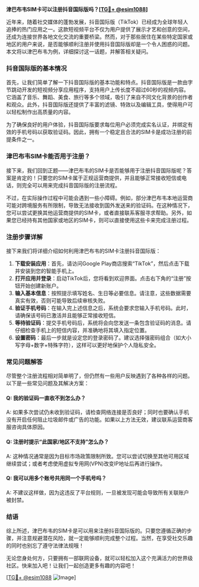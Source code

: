 **津巴布韦SIM卡可以注册抖音国际版吗？[[TG💪+ @esim1088](https://t.me/s/esim1088)]**

近年来，随着社交媒体的蓬勃发展，抖音国际版（TikTok）已经成为全球年轻人追捧的热门应用之一。这款短视频平台不仅为用户提供了展示才艺和创意的空间，还成为连接世界各地文化交流的重要桥梁。然而，对于那些居住在某些特定国家或地区的用户来说，是否能够顺利注册并使用抖音国际版却是一个令人困惑的问题。本文将以津巴布韦为例，详细探讨这一话题，并解答相关疑问。

### 抖音国际版的基本情况

首先，让我们简单了解一下抖音国际版的基本功能和特点。抖音国际版是一款由字节跳动开发的短视频分享应用程序，支持用户上传长度不超过60秒的视频内容。它涵盖了音乐、舞蹈、美食、旅行等多个领域，吸引了来自不同文化背景的创作者和观众。此外，抖音国际版还提供了丰富的滤镜、特效以及编辑工具，使得用户可以轻松制作出高质量的内容。

为了确保良好的用户体验，抖音国际版要求每位用户必须完成实名认证，并绑定有效的手机号码以获取验证码。因此，拥有一个稳定且合法的SIM卡是成功注册的前提条件之一。

### 津巴布韦SIM卡能否用于注册？

接下来，我们回到正题——津巴布韦的SIM卡是否能够用于注册抖音国际版呢？答案是肯定的！只要您的SIM卡属于正规运营商提供，并且能够正常接收短信或电话，则完全可以用来完成抖音国际版的注册流程。

不过，在实际操作过程中可能会遇到一些小障碍。例如，部分津巴布韦本地运营商可能对跨境服务有所限制，导致无法接收到国外发送来的验证码。在这种情况下，您可以尝试更换其他运营商提供的SIM卡，或者直接联系客服寻求帮助。另外，如果您已经持有其他国家或地区的SIM卡，则可以直接使用这些卡来完成注册过程。

### 注册步骤详解

接下来我们将详细介绍如何利用津巴布韦的SIM卡注册抖音国际版：

1. **下载安装应用**：首先，请访问Google Play商店搜索“TikTok”，然后点击下载并安装到您的智能手机上。
2. **打开应用并登录**：启动TikTok后，您将看到欢迎界面。点击右下角的“注册”按钮开始创建新账户。
3. **输入基本信息**：按照提示填写姓名、生日等必要信息。请注意，这些数据需要真实有效，否则可能导致后续审核失败。
4. **验证手机号码**：在输入完上述信息之后，系统会要求您输入手机号码。此时，请确保该号码已激活并且能够正常接收短信。
5. **等待验证码**：提交手机号码后，系统将会向您发送一条包含验证码的消息。请仔细检查手机上的短信内容，并准确地将其填入指定位置。
6. **设置密码**：最后一步就是设定您的登录密码了。建议选择强密码组合（如大小写字母+数字+特殊字符），这样可以更好地保护个人隐私安全。

### 常见问题解答

尽管整个注册流程相对简单明了，但仍然有一些用户反映遇到了各种各样的问题。以下是一些常见问题及其解决方案：

#### Q: 我的验证码一直收不到怎么办？
A: 如果多次尝试仍未收到验证码，请检查网络连接是否良好；同时也要确认手机没有开启任何阻止垃圾邮件或广告的功能。如果以上方法无效，建议联系运营商客服咨询具体原因。

#### Q: 注册时提示“此国家/地区不支持”怎么办？
A: 这种情况通常是因为目标市场政策限制所致。您可以尝试切换至其他可用区域继续尝试；或者考虑使用虚拟专用网(VPN)改变IP地址后再进行操作。

#### Q: 我可以用多个账号共用同一个手机号吗？
A: 不建议这样做，因为这违反了平台规则，一旦被发现可能会导致所有关联账户被封禁。

### 结语

综上所述，津巴布韦的SIM卡是可以用来注册抖音国际版的。只要您遵循正确的步骤，并注意规避潜在风险，就一定能够顺利完成整个过程。当然，在享受社交乐趣的同时也别忘了遵守法律法规哦！

无论您身处何方，只要拥有一部联网设备，就可以轻松加入这个充满活力的世界级社区。快来加入吧！让我们一起创造更多有趣的内容吧！

[[TG💪+ @esim1088](https://t.me/s/esim1088) ![Image](https://i.postimg.cc/4NQfJmqS/Snipaste-2025-05-13-00-14-12.png)]